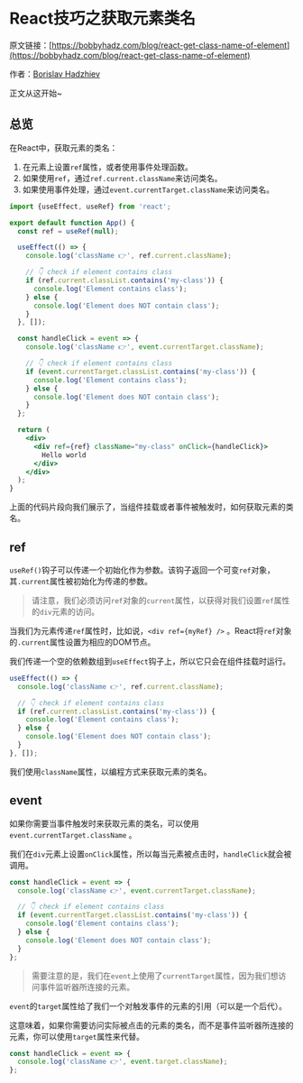 # React技巧之获取元素类名

原文链接：[https://bobbyhadz.com/blog/react-get-class-name-of-element](https://bobbyhadz.com/blog/react-get-class-name-of-element)

作者：[Borislav Hadzhiev](https://bobbyhadz.com/about)

正文从这开始~

## 总览

在React中，获取元素的类名：

1. 在元素上设置`ref`属性，或者使用事件处理函数。
2. 如果使用`ref`，通过`ref.current.className`来访问类名。
3. 如果使用事件处理，通过`event.currentTarget.className`来访问类名。

```jsx
import {useEffect, useRef} from 'react';

export default function App() {
  const ref = useRef(null);

  useEffect(() => {
    console.log('className 👉️', ref.current.className);

    // 👇️ check if element contains class
    if (ref.current.classList.contains('my-class')) {
      console.log('Element contains class');
    } else {
      console.log('Element does NOT contain class');
    }
  }, []);

  const handleClick = event => {
    console.log('className 👉️', event.currentTarget.className);

    // 👇️ check if element contains class
    if (event.currentTarget.classList.contains('my-class')) {
      console.log('Element contains class');
    } else {
      console.log('Element does NOT contain class');
    }
  };

  return (
    <div>
      <div ref={ref} className="my-class" onClick={handleClick}>
        Hello world
      </div>
    </div>
  );
}
```

上面的代码片段向我们展示了，当组件挂载或者事件被触发时，如何获取元素的类名。

## ref

`useRef()`钩子可以传递一个初始化作为参数。该钩子返回一个可变`ref`对象，其`.current`属性被初始化为传递的参数。

> 请注意，我们必须访问`ref`对象的`current`属性，以获得对我们设置`ref`属性的`div`元素的访问。
> 

当我们为元素传递`ref`属性时，比如说，`<div ref={myRef} />` 。React将`ref`对象的`.current`属性设置为相应的DOM节点。

我们传递一个空的依赖数组到`useEffect`钩子上，所以它只会在组件挂载时运行。

```jsx
useEffect(() => {
  console.log('className 👉️', ref.current.className);

  // 👇️ check if element contains class
  if (ref.current.classList.contains('my-class')) {
    console.log('Element contains class');
  } else {
    console.log('Element does NOT contain class');
  }
}, []);
```

我们使用`className`属性，以编程方式来获取元素的类名。

## event

如果你需要当事件触发时来获取元素的类名，可以使用`event.currentTarget.className` 。

我们在`div`元素上设置`onClick`属性，所以每当元素被点击时，`handleClick`就会被调用。

```jsx
const handleClick = event => {
  console.log('className 👉️', event.currentTarget.className);

  // 👇️ check if element contains class
  if (event.currentTarget.classList.contains('my-class')) {
    console.log('Element contains class');
  } else {
    console.log('Element does NOT contain class');
  }
};
```

> 需要注意的是，我们在`event`上使用了`currentTarget`属性，因为我们想访问事件监听器所连接的元素。
> 

`event`的`target`属性给了我们一个对触发事件的元素的引用（可以是一个后代）。

这意味着，如果你需要访问实际被点击的元素的类名，而不是事件监听器所连接的元素，你可以使用`target`属性来代替。

```jsx
const handleClick = event => {
  console.log('className 👉️', event.target.className);
};
```